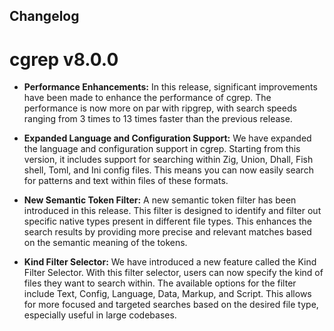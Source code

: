 ## Changelog

# cgrep v8.0.0

- **Performance Enhancements:** In this release, significant improvements have been made to enhance the performance of cgrep. The performance is now more on par with ripgrep, with search speeds ranging from 3 times to 13 times faster than the previous release.

- **Expanded Language and Configuration Support:** We have expanded the language and configuration support in cgrep. Starting from this version, it includes support for searching within Zig, Union, Dhall, Fish shell, Toml, and Ini config files. This means you can now easily search for patterns and text within files of these formats.

- **New Semantic Token Filter:** A new semantic token filter has been introduced in this release. This filter is designed to identify and filter out specific native types present in different file types. This enhances the search results by providing more precise and relevant matches based on the semantic meaning of the tokens.

- **Kind Filter Selector:** We have introduced a new feature called the Kind Filter Selector. With this filter selector, users can now specify the kind of files they want to search within. The available options for the filter include Text, Config, Language, Data, Markup, and Script. This allows for more focused and targeted searches based on the desired file type, especially useful in large codebases.
